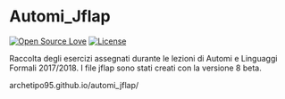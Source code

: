 # Automi_Jflap

[![Open Source Love](https://badges.frapsoft.com/os/v1/open-source.svg?v=103)](https://opensource.org/licenses/Apache-2.0) [![License](https://img.shields.io/badge/license-Apache%202.0-blue.svg)](https://www.apache.org/licenses/LICENSE-2.0)

Raccolta degli esercizi assegnati durante le lezioni di Automi e Linguaggi Formali 2017/2018.
I file jflap sono stati creati con la versione 8 beta.

archetipo95.github.io/automi_jflap/
